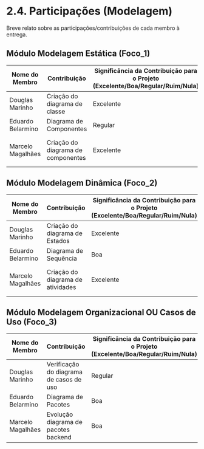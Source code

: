 # 2.4. Participações (Modelagem)

Breve relato sobre as participações/contribuições de cada membro à entrega. 

## Módulo Modelagem Estática (Foco_1)

| Nome do Membro | Contribuição | Significância da Contribuição para o Projeto (Excelente/Boa/Regular/Ruim/Nula) | Comprobatórios Claros (com link) |
| -------------- | ------------ | ------------------------------------------------------------------------------ | -------------------------------- |
| Douglas Marinho | Criação do diagrama de classe | Excelente | [Diagrama de Classe](/Modelagem/2.1.ModelagemEstatica.md) |
| Eduardo Belarmino | Diagrama de Componentes | Regular | [Diagrama de Componentes](/Modelagem/2.1.ModelagemEstatica.md?id=_213-diagrama-de-componentes) |
| Marcelo Magalhães | Criação do diagrama de componentes | Excelente | - [Docs Diagrama de Componentes](/Modelagem/2.1.ModelagemEstatica?id=_213-diagrama-de-componentes) <br> - [Diagrama](https://lucid.app/documents/embedded/8c5c6cae-13a7-4503-b323-34caffe1f484)|

## Módulo Modelagem Dinâmica (Foco_2)

| Nome do Membro | Contribuição | Significância da Contribuição para o Projeto (Excelente/Boa/Regular/Ruim/Nula) | Comprobatórios Claros (com link) |
| -------------- | ------------ | ------------------------------------------------------------------------------ | -------------------------------- |
| Douglas Marinho | Criação do diagrama de Estados | Excelente | [Diagrama de Estados](/Modelagem/2.2.ModelagemDinamica?id=_222-diagrama-de-estados) |
| Eduardo Belarmino | Diagrama de Sequência | Boa | [Diagrama de Sequência](/Modelagem/2.2.ModelagemDinamica.md?id=_223-diagrama-de-sequência) |
| Marcelo Magalhães | Criação do diagrama de atividades | Excelente | - [Docs Diagrama de Atividades](/Modelagem/2.2.ModelagemDinamica.md?id=_224-diagrama-de-atividades) <br> - [Commit](https://github.com/UnBArqDsw2024-2/2024.2_G2_Brecho_Entrega_02_/commit/819ab69dfcc0cd86506b4d2541908e1460b5124f)|

## Módulo Modelagem Organizacional OU Casos de Uso (Foco_3)

| Nome do Membro | Contribuição | Significância da Contribuição para o Projeto (Excelente/Boa/Regular/Ruim/Nula) | Comprobatórios Claros (com link) |
| -------------- | ------------ | ------------------------------------------------------------------------------ | -------------------------------- |
| Douglas Marinho | Verificação do diagrama de casos de uso | Regular | [Diagrama de Casos de Uso](/Modelagem/2.3.ModelagemOrganizacionalCasosDeUso?id=_231-diagrama-de-casos-de-uso) |
| Eduardo Belarmino | Diagrama de Pacotes | Boa | [Diagrama de Pacotes](/Modelagem/2.3.ModelagemOrganizacionalCasosDeUso.md?id=_232-diagrama-de-pacotes) |
| Marcelo Magalhães | Evolução diagrama de pacotes backend | Boa | - [Diagrama de Pacotes](/Modelagem/2.3.ModelagemOrganizacionalCasosDeUso.md?id=_232-diagrama-de-pacotes) <br> - [PR](https://github.com/UnBArqDsw2024-2/2024.2_G2_Brecho_Entrega_02_/pull/13)|